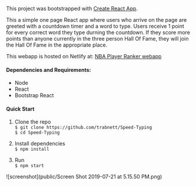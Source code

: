 This project was bootstrapped with [Create React App](https://github.com/facebook/create-react-app).

This a simple one page React app where users who arrive on the page are greeted with a countdown timer and a word to type. Users receive 1 point for every correct word they type durning the countdown. If they score more points than anyone currently in the three person Hall Of Fame, they will join the Hall Of Fame in the appropriate place.

This webapp is hosted on Netlify at:
[NBA Player Ranker webapp](https://thirsty-johnson-916d27.netlify.com/)

#### Dependencies and Requirements:

+ Node
+ React
+ Bootstrap React


#### Quick Start
1. Clone the repo  
``
 $ git clone https://github.com/trabnett/Speed-Typing  
``  
``
 $ cd Speed-Typing  
``

2. Install dependencies  
``
$ npm install  
``
3. Run  
``
$ npm start  
``


![screenshot](public/Screen Shot 2019-07-21 at 5.15.50 PM.png)